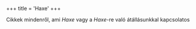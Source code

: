 +++
title = 'Haxe'
+++

Cikkek mindenről, ami *Haxe* vagy a *Haxe*-re való átállásunkkal kapcsolatos